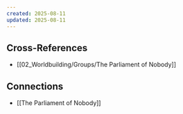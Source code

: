 ```yaml
---
created: 2025-08-11
updated: 2025-08-11
---
```




## Cross-References

- [[02_Worldbuilding/Groups/The Parliament of Nobody]]


## Connections

- [[The Parliament of Nobody]]
